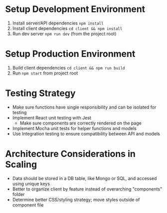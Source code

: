 # Setup Development Environment

1. Install server/API dependencies `npm install`
2. Install client dependencies `cd client && npm install`
3. Run dev server `npm run dev` (from the project root)

# Setup Production Environment

1. Build client dependencies `cd client && npm run build`
2. Run `npm start` from project root

# Testing Strategy

-   Make sure functions have single responsibility and can be isolated for testing
-   Implement React unit testing with Jest
    -   Make sure components are correctly rendered on the page
-   Implement Mocha unit tests for helper functions and models
-   Use Integration testing to ensure compatibility between API and models

# Architecture Considerations in Scaling

-   Data should be stored in a DB table, like Mongo or SQL, and accessed using unique keys
-   Better to organize client by feature instead of overarching "components" folder
-   Determine better CSS/styling strategy; move styles outside of component file
